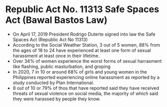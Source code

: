 # Republic Act No. 11313 Safe Spaces Act (Bawal Bastos Law)

* On April 17, 2019 President Rodrigo Duterte signed into law the Safe Spaces Act (Republic Act No 11313)
* According to the Social Weather Station, 3 out of 5 women, 88% from the ages of 18 to 24 have experienced at least one form of sexual harassment at least once in their lifetime.
* Over 34% of women experience the worst forms of sexual harrasment like flashing, public masturbation, and groping
* In 2020, 7 in 10 or around 68% of girls and young women in the Philippines reported experiencing online harassment as reported by a study conducted by Plan International.
* 8 out of 10 or 79% of thos that have reported said they have received threats of sexual violence on social media, the majority of which said they were harassed by people they know.